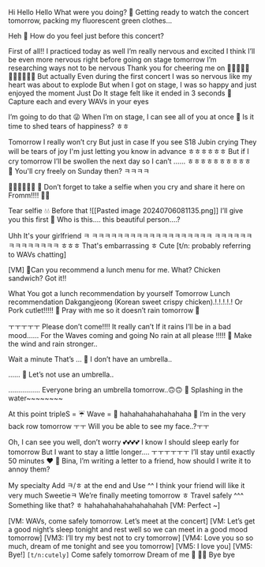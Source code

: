 Hi
Hello
Hello
What were you doing?
🌊 Getting ready to watch the concert tomorrow, packing my fluorescent green clothes...

Heh
🌊 How do you feel just before this concert?

First of all!!
I practiced today as well
I’m really nervous and excited
I think I’ll be even more nervous right before going on stage tomorrow
I’m researching ways not to be nervous
Thank you for cheering me on 🥹🫶🏻🫶🏻🫶🏻🫶🏻🫶🏻
But actually
Even during the first concert
I was so nervous like my heart was about to explode
But when I got on stage, I was so happy and just enjoyed the moment
Just Do It stage felt like it ended in 3 seconds
🌊 Capture each and every WAVs in your eyes

I’m going to do that 😜
When I’m on stage, I can see all of you at once
🌊 Is it time to shed tears of happiness? ㅎㅎ

Tomorrow
I really won’t cry
But just in case
If you see
S18 Jubin crying
They will be tears of joy
I'm just letting you know in advance ㅎㅎㅎㅎㅎㅎ 
But if I cry tomorrow
I’ll be swollen the next day so I can’t
……
ㅎㅎㅎㅎㅎㅎㅎㅎㅎㅎ
🌊 You'll cry freely on Sunday then? ㅋㅋㅋㅋ

🤷🏻‍♀️🤷🏻‍♀️
🌊 Don’t forget to take a selfie when you cry and share it here on Fromm!!!! 🫶🏻

Tear selfie 💧💧
Before that
![[Pasted image 20240706081135.png]]
I’ll give you this first
🌊 Who is this.... this beautiful person....?

Uhh
It's your girlfriend
ㅋ
ㅋㅋㅋㅋㅋㅋㅋㅋㅋㅋㅋㅋㅋㅋㅋㅋㅋㅋㅋ
ㅋㅋㅋㅋㅋㅋㅋㅋㅋㅋㅋㅋㅋㅋ ㅎㅎㅎ
That's embarrassing
ㅎ
Cute [t/n: probably referring to WAVs chatting]


[VM]
🌊Can you recommend a lunch menu for me. What? Chicken sandwich? Got it!!

What
You got a lunch recommendation by yourself
Tomorrow
Lunch recommendation
Dakgangjeong (Korean sweet crispy chicken).!.!.!.!.!
Or
Pork cutlet!!!!!
🌊 Pray with me so it doesn’t rain tomorrow 🙏

ㅜㅜㅜㅜㅜ Please don’t come!!!!
It really can’t
If it rains
I’ll be in a bad mood……
For the Waves coming and going
No rain at all please
!!!!!
🌊 Make the wind and rain stronger..

Wait a minute
That’s
…
🌊 I don’t have an umbrella..

……
🌊 Let’s not use an umbrella..

…………….
Everyone bring an umbrella tomorrow..🙃🙃
🌊 Splashing in the water~~~~~~~~

At this point
tripleS = ☔️
Wave = 🌊
hahahahahahahahaha
🌊 I’m in the very back row tomorrow ㅜㅜ Will you be able to see my face..?ㅜㅜ

Oh, I can see you well, don’t worry
💕💕💕💕
I know I should sleep early for tomorrow
But I want to stay a little longer….
ㅜㅜㅜㅜㅜㅜ
I’ll stay until exactly 50 minutes
❤️
🌊 Bina, I’m writing a letter to a friend, how should I write it to annoy them?

My specialty
Add ㅋ/ㅎ at the end and
Use ^^
I think your friend will like it very much
Sweetieㅋ
We’re finally meeting tomorrow ㅎ
Travel safely ^^^
Something like that?
ㅎ
hahahahahahahahahahah
[VM: Perfect ~]






[VM: WAVs, come safely tomorrow. Let’s meet at the concert]
[VM: Let’s get a good night’s sleep tonight and rest well so we can meet in a good mood tomorrow]
[VM3: I’ll try my best not to cry tomorrow]
[VM4: Love you so so much, dream of me tonight and see you tomorrow]
[VM5: I love you]
[VM5: Bye!]      `[t/n:cutely]`
Come safely tomorrow
Dream of me 🤍
🫶🏻 Bye bye
